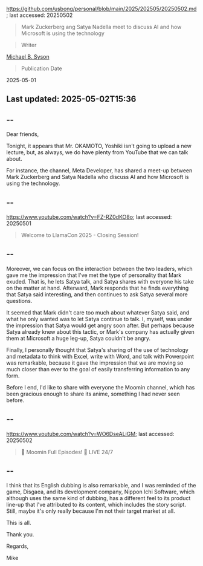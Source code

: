 https://github.com/usbong/personal/blob/main/2025/202505/20250502.md; last accessed: 20250502

> Mark Zuckerberg ang Satya Nadella meet to discuss AI and how Microsoft is using the technology

> Writer

[Michael B. Syson](https://www.linkedin.com/in/michaelsyson/)

> Publication Date

2025-05-01

## Last updated: 2025-05-02T15:36

## --

Dear friends,

Tonight, it appears that Mr. OKAMOTO, Yoshiki isn't going to upload a new lecture, but, as always, we do have plenty from YouTube that we can talk about.

For instance, the channel, Meta Developer, has shared a meet-up between Mark Zuckerberg and Satya Nadella who discuss AI and how Microsoft is using the technology.

## --

https://www.youtube.com/watch?v=FZ-RZ0dKO8o; last accessed: 20250501

> Welcome to LlamaCon 2025 - Closing Session!

## --

Moreover, we can focus on the interaction between the two leaders, which gave me the impression that I've met the type of personality that Mark exuded. That is, he lets Satya talk, and Satya shares with everyone his take on the matter at hand. Afterward, Mark responds that he finds everything that Satya said interesting, and then continues to ask Satya several more questions. 

It seemed that Mark didn't care too much about whatever Satya said, and what he only wanted was to let Satya continue to talk. I, myself, was under the impression that Satya would get angry soon after. But perhaps because Satya already knew about this tactic, or Mark's company has actually given them at Microsoft a huge leg-up, Satya couldn't be angry. 

Finally, I personally thought that Satya's sharing of the use of technology and metadata to think with Excel, write with Word, and talk with Powerpoint was remarkable, because it gave the impression that we are moving so much closer than ever to the goal of easily transferring information to any form.

Before I end, I'd like to share with everyone the Moomin channel, which has been gracious enough to share its anime, something I had never seen before. 

## --

https://www.youtube.com/watch?v=WO6DseALiGM; last accessed: 20250502

> 🔴 Moomin Full Episodes! 🏡 LIVE 24/7

## --

I think that its English dubbing is also remarkable, and I was reminded of the game, Disgaea, and its development company, Nippon Ichi Software, which although uses the same kind of dubbing, has a different feel to its product line-up that I've attributed to its content, which includes the story script. Still, maybe it's only really because I'm not their target market at all.

This is all.

Thank you.

Regards,

Mike